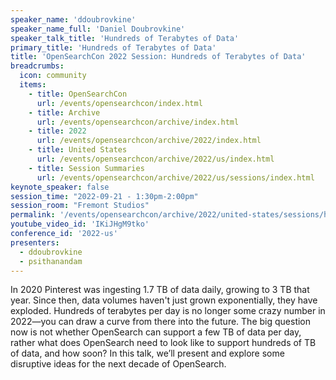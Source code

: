 ```yaml
---
speaker_name: 'ddoubrovkine'
speaker_name_full: 'Daniel Doubrovkine'
speaker_talk_title: 'Hundreds of Terabytes of Data'
primary_title: 'Hundreds of Terabytes of Data'
title: 'OpenSearchCon 2022 Session: Hundreds of Terabytes of Data'
breadcrumbs:
  icon: community
  items:
    - title: OpenSearchCon
      url: /events/opensearchcon/index.html
    - title: Archive
      url: /events/opensearchcon/archive/index.html
    - title: 2022
      url: /events/opensearchcon/archive/2022/index.html
    - title: United States
      url: /events/opensearchcon/archive/2022/us/index.html
    - title: Session Summaries
      url: /events/opensearchcon/archive/2022/us/sessions/index.html
keynote_speaker: false
session_time: "2022-09-21 - 1:30pm-2:00pm"
session_room: "Fremont Studios"
permalink: '/events/opensearchcon/archive/2022/united-states/sessions/hundreds-of-terabytes-of-data.html'
youtube_video_id: 'IKiJHgM9tko'
conference_id: '2022-us'
presenters:
  - ddoubrovkine
  - psithanandam
---
```

In 2020 Pinterest was ingesting 1.7 TB of data daily, growing to 3 TB that year. Since then, data volumes haven't just grown exponentially, they have exploded. Hundreds of terabytes per day is no longer some crazy number in 2022—you can draw a curve from there into the future. The big question now is not whether OpenSearch can support a few TB of data per day, rather what does OpenSearch need to look like to support hundreds of TB of data, and how soon? In this talk, we’ll present and explore some disruptive ideas for the next decade of OpenSearch.
